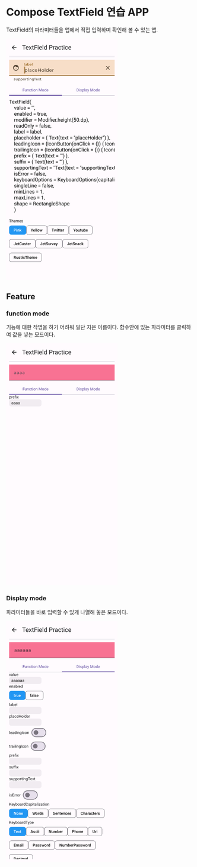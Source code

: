 # Compose TextField 연습 APP

TextField의 파라미터들을 앱에서 직접 입력하며 확인해 볼 수 있는 앱.

<img src = "img.png" width = "300px" >

## Feature

### function mode
기능에 대한 작명을 하기 어려워 일단 지은 이름이다.
함수안에 있는 파라미터를 클릭하여 값을 넣는 모드이다.

<img src = "img_2.png" width = "300px" >

### Display mode
파라미터들을 바로 입력할 수 있게 나열해 놓은 모드이다.

<img src = "img_1.png" width = "300px" >